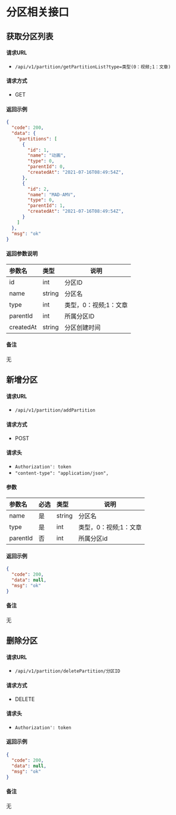 # 分区相关接口

## 获取分区列表

#### 请求URL
- `/api/v1/partition/getPartitionList?type=类型(0：视频;1：文章) `
  
#### 请求方式
- GET 

#### 返回示例 

``` json
{
  "code": 200,
  "data": {
    "partitions": [
      {
        "id": 1,
        "name": "动画",
        "type": 0,
        "parentId": 0,
        "createdAt": "2021-07-16T08:49:54Z",
      },
      {
        "id": 2,
        "name": "MAD·AMV",
        "type": 0,
        "parentId": 1,
        "createdAt": "2021-07-16T08:49:54Z",
      }
    ]
  },
  "msg": "ok"
}
```

#### 返回参数说明 
| 参数名    | 类型   | 说明                  |
| :-------- | :----- | --------------------- |
| id        | int    | 分区ID                |
| name      | string | 分区名                |
| type      | int    | 类型，0：视频;1：文章 |
| parentId  | int    | 所属分区ID            |
| createdAt | string | 分区创建时间          |

#### 备注
无

<!-- ************************ 分隔符 ************************ -->

## 新增分区

#### 请求URL
- `/api/v1/partition/addPartition `
  
#### 请求方式
- POST 

####  请求头
- `Authorization': token`
- `"content-type": "application/json",`

#### 参数

| 参数名   | 必选 | 类型   | 说明                  |
| :------- | :--- | :----- | --------------------- |
| name     | 是   | string | 分区名                |
| type     | 是   | int    | 类型，0：视频;1：文章 |
| parentId | 否   | int    | 所属分区id            |

#### 返回示例 

```json
{
  "code": 200,
  "data": null,
  "msg": "ok"
}
```

#### 备注 
无

<!-- ************************ 分隔符 ************************ -->

## 删除分区

#### 请求URL
- `/api/v1/partition/deletePartition/分区ID `
  
#### 请求方式
- DELETE 

#### 请求头
- `Authorization': token `

#### 返回示例 

``` json
{
  "code": 200,
  "data": null,
  "msg": "ok"
}
```

#### 备注 
无